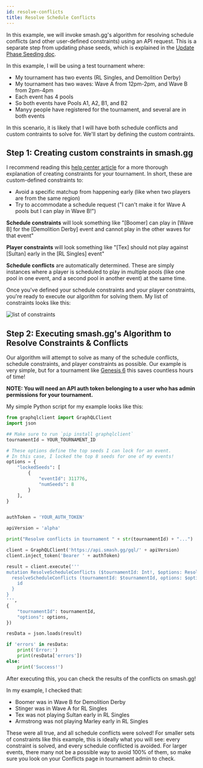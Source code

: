 ```yaml
---
id: resolve-conflicts
title: Resolve Schedule Conflicts
---
```


In this example, we will invoke smash.gg's algorithm for resolving schedule conflicts
 (and other user-defined constraints) using an API request.
This is a separate step from updating phase seeds, which is explained in the
 [Update Phase Seeding doc](/docs/examples/update-phase-seeding).

In this example, I will be using a test tournament where:

- My tournament has two events (RL Singles, and Demolition Derby)
- My tournament has two waves: Wave A from 12pm-2pm, and Wave B from 2pm-4pm
- Each event has 4 pools
- So both events have Pools A1, A2, B1, and B2
- Manyy people have registered for the tournament, and several are in both events

In this scenario, it is likely that I will have both schedule conflicts
 and custom contraints to solve for.
We'll start by defining the custom contraints.

 ## Step 1: Creating custom constraints in smash.gg

I recommend reading this [help center article](https://help.smash.gg/seeding/conflicts)
 for a more thorough explanation of creating constraints for your tournament.
In short, these are custom-defined constraints to:

- Avoid a specific matchup from happening early (like when two players are from the same region)
- Try to accommodate a schedule request ("I can't make it for Wave A pools but I can play in Wave B!")

**Schedule constraints** will look something like "[Boomer] can play in [Wave B] for the [Demolition Derby]
 event and cannot play in the other waves for that event"

**Player constraints** will look something like "[Tex] should not play against
 [Sultan] early in the [RL Singles] event"

**Schedule conflicts** are automatically determined.
These are simply instances where a player is scheduled to play in multiple pools
 (like one pool in one event, and a second pool in another event) at the same time.

Once you've defined your schedule constraints and your player constraints,
 you're ready to execute our algorithm for solving them.
My list of constraints looks like this:

![list of constraints](https://imgur.com/pQLJAUE.png)

## Step 2: Executing smash.gg's Algorithm to Resolve Constraints & Conflicts

Our algorithm will attempt to solve as many of the schedule conflicts, schedule constraints,
 and player constraints as possible.
Our example is very simple, but for a tournament like 
 [Genesis 6](https://blog.smash.gg/b3a75c936dcb) this saves
 countless hours of time!

**NOTE: You will need an API auth token belonging to a user who has admin permissions for your tournament.**

My simple Python script for my example looks like this:
```Python
from graphqlclient import GraphQLClient
import json

## Make sure to run `pip install graphqlclient`
tournamentId = YOUR_TOURNAMENT_ID

# These options define the top seeds I can lock for an event.
# In this case, I locked the top 8 seeds for one of my events!
options = {
    "lockedSeeds": [
        {
            "eventId": 311776,
            "numSeeds": 8
        }
    ],
}


authToken = 'YOUR_AUTH_TOKEN'

apiVersion = 'alpha'

print("Resolve conflicts in tournament " + str(tournamentId) + "...")

client = GraphQLClient('https://api.smash.gg/gql/' + apiVersion)
client.inject_token('Bearer ' + authToken)

result = client.execute('''
mutation ResolveScheduleConflicts ($tournamentId: Int!, $options: ResolveConflictsOptions!) {
  resolveScheduleConflicts (tournamentId: $tournamentId, options: $options) {
    id
  }
}
''',
{
    "tournamentId": tournamentId,
    "options": options,
})

resData = json.loads(result)

if 'errors' in resData:
    print('Error:')
    print(resData['errors'])
else:
    print('Success!')

```

After executing this, you can check the results of the conflicts on smash.gg!

In my example, I checked that:

- Boomer was in Wave B for Demolition Derby
- Stinger was in Wave A for RL Singles
- Tex was not playing Sultan early in RL Singles
- Armstrong was not playing Marley early in RL Singles

These were all true, and all schedule conflicts were solved!
For smaller sets of constraints like this example, this is ideally what you will see:
 every constraint is solved, and every schedule conflicted is avoided.
For larger events, there many not be a possible way to avoid 100% of them,
 so make sure you look on your Conflicts page in tournament admin to check.